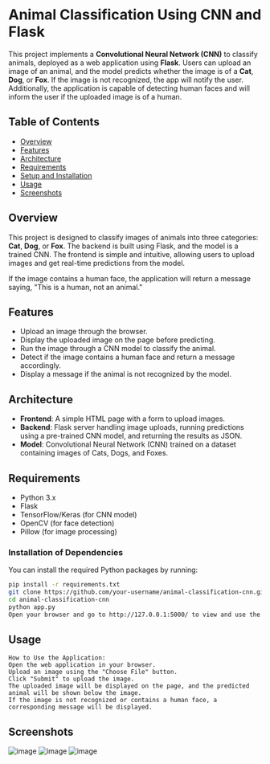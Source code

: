 # Animal Classification Using CNN and Flask

This project implements a **Convolutional Neural Network (CNN)** to classify animals, deployed as a web application using **Flask**. Users can upload an image of an animal, and the model predicts whether the image is of a **Cat**, **Dog**, or **Fox**. If the image is not recognized, the app will notify the user. Additionally, the application is capable of detecting human faces and will inform the user if the uploaded image is of a human.

## Table of Contents

- [Overview](#overview)
- [Features](#features)
- [Architecture](#architecture)
- [Requirements](#requirements)
- [Setup and Installation](#setup-and-installation)
- [Usage](#usage)
- [Screenshots](#screenshots)


## Overview

This project is designed to classify images of animals into three categories: **Cat**, **Dog**, or **Fox**. The backend is built using Flask, and the model is a trained CNN. The frontend is simple and intuitive, allowing users to upload images and get real-time predictions from the model.

If the image contains a human face, the application will return a message saying, "This is a human, not an animal."

## Features

- Upload an image through the browser.
- Display the uploaded image on the page before predicting.
- Run the image through a CNN model to classify the animal.
- Detect if the image contains a human face and return a message accordingly.
- Display a message if the animal is not recognized by the model.

## Architecture

- **Frontend**: A simple HTML page with a form to upload images.
- **Backend**: Flask server handling image uploads, running predictions using a pre-trained CNN model, and returning the results as JSON.
- **Model**: Convolutional Neural Network (CNN) trained on a dataset containing images of Cats, Dogs, and Foxes.

## Requirements

- Python 3.x
- Flask
- TensorFlow/Keras (for CNN model)
- OpenCV (for face detection)
- Pillow (for image processing)

### Installation of Dependencies

You can install the required Python packages by running:

```bash
pip install -r requirements.txt
git clone https://github.com/your-username/animal-classification-cnn.git
cd animal-classification-cnn
python app.py
Open your browser and go to http://127.0.0.1:5000/ to view and use the application.
```
## Usage

```base
How to Use the Application:
Open the web application in your browser.
Upload an image using the "Choose File" button.
Click "Submit" to upload the image.
The uploaded image will be displayed on the page, and the predicted animal will be shown below the image.
If the image is not recognized or contains a human face, a corresponding message will be displayed.
```
## Screenshots
![image](https://github.com/user-attachments/assets/7d3a9701-29bc-4040-980a-4a305893d6ac)
![image](https://github.com/user-attachments/assets/d4d26f4f-4327-4956-8c2a-7b1753b38569)
![image](https://github.com/user-attachments/assets/c432a9dd-0af6-4eed-95d9-cbbc0ce2a568)


